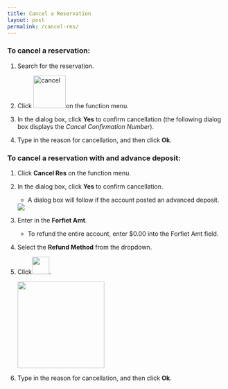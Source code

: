 ```yaml
---
title: Cancel a Reservation
layout: post
permalink: /cancel-res/
---
```


### To cancel a reservation:

1. Search for the reservation.

2. Click <img src="https://i.imgur.com/b1mnRmg.jpg" width="75" alt="cancel">on the function menu.


3. In the dialog box, click **Yes** to confirm cancellation (the following dialog box displays the *Cancel Confirmation Number*).
4. Type in the reason for cancellation, and then click **Ok**.

### To cancel a reservation with and advance deposit:

1. Click **Cancel Res** on the function menu.

2. In the dialog box, click **Yes** to confirm cancellation. 
     - A dialog box will follow if the account posted an advanced deposit.

    <img src="https://i.imgur.com/4pdSpcx.jpg">

3. Enter in the **Forfiet Amt**.
    
    - To refund the entire account, enter $0.00 into the Forfiet Amt field.

4. Select the **Refund Method** from the dropdown.

5. Click<img src="https://i.imgur.com/b1mnRmg.jpg" height="40">.

    <img src="https://i.imgur.com/ZveaD9w.jpg" height="200">

6. Type in the reason for cancellation, and then click **Ok**.

